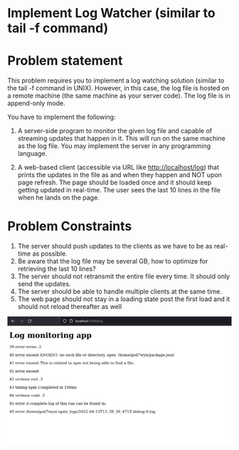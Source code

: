 # **Implement Log Watcher (similar to tail -f command)**

# **Problem statement**

This problem requires you to implement a log watching solution (similar to the tail -f command in UNIX). However, in this case, the log file is hosted on a remote machine (the same machine as your server code). The log file is in append-only mode.

You have to implement the following:

1. A server-side program to monitor the given log file and capable of streaming updates that happen in it. This will run on the same machine as the log file. You may implement the server in any programming language.

2. A web-based client (accessible via URL like <http://localhost/log>) that prints the updates in the file as and when they happen and NOT upon page refresh. The page should be loaded once and it should keep getting updated in real-time. The user sees the last 10 lines in the file when he lands on the page.

# **Problem Constraints**

1. The server should push updates to the clients as we have to be as real-time as possible.
2. Be aware that the log file may be several GB, how to optimize for retrieving the last 10 lines?
3. The server should not retransmit the entire file every time. It should only send the updates.
4. The server should be able to handle multiple clients at the same time.
5. The web page should not stay in a loading state post the first load and it should not reload thereafter as well

![alt text](logs.png)
